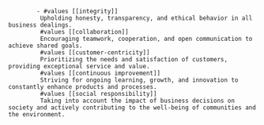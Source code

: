 			- #values [[integrity]]
			 Upholding honesty, transparency, and ethical behavior in all business dealings.
			 #values [[collaboration]]
			 Encouraging teamwork, cooperation, and open communication to achieve shared goals.
			 #values [[customer-centricity]]
			 Prioritizing the needs and satisfaction of customers, providing exceptional service and value.
			 #values [[continuous improvement]]
			 Striving for ongoing learning, growth, and innovation to constantly enhance products and processes.
			 #values [[social responsibility]]
			 Taking into account the impact of business decisions on society and actively contributing to the well-being of communities and the environment.



